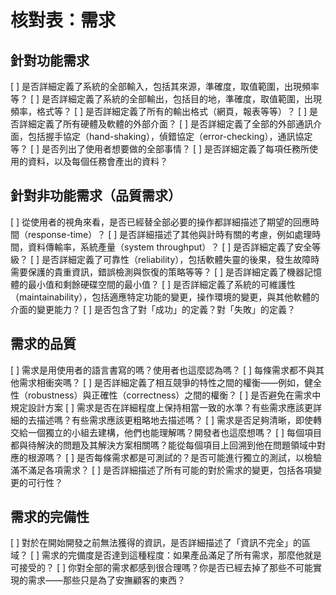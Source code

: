 # 核對表：需求
## 針對功能需求
[ ] 是否詳細定義了系統的全部輸入，包括其來源，準確度，取值範圍，出現頻率等？
[ ] 是否詳細定義了系統的全部輸出，包括目的地，準確度，取值範圍，出現頻率，格式等？
[ ] 是否詳細定義了所有的輸出格式（網頁，報表等等）？
[ ] 是否詳細定義了所有硬體及軟體的外部介面？
[ ] 是否詳細定義了全部的外部通訊介面，包括握手協定（hand-shaking），偵錯協定（error-checking），通訊協定等？
[ ] 是否列出了使用者想要做的全部事情？
[ ] 是否詳細定義了每項任務所使用的資料，以及每個任務會產出的資料？

## 針對非功能需求（品質需求）
[ ] 從使用者的視角來看，是否已經替全部必要的操作都詳細描述了期望的回應時間（response-time）？
[ ] 是否詳細描述了其他與計時有關的考慮，例如處理時間，資料傳輸率，系統產量（system throughput）？
[ ] 是否詳細定義了安全等級？
[ ] 是否詳細定義了可靠性（reliability），包括軟體失靈的後果，發生故障時需要保護的貴重資訊，錯誤檢測與恢復的策略等等？
[ ] 是否詳細定義了機器記憶體的最小值和剩餘硬碟空間的最小值？
[ ] 是否詳細定義了系統的可維護性（maintainability），包括適應特定功能的變更，操作環境的變更，與其他軟體的介面的變更能力？
[ ] 是否包含了對「成功」的定義？對「失敗」的定義？

## 需求的品質
[ ] 需求是用使用者的語言書寫的嗎？使用者也這麼認為嗎？
[ ] 每條需求都不與其他需求相衝突嗎？
[ ] 是否詳細定義了相互競爭的特性之間的權衡——例如，健全性（robustness）與正確性（correctness）之間的權衡？
[ ] 是否避免在需求中規定設計方案
[ ] 需求是否在詳細程度上保持相當一致的水準？有些需求應該更詳細的去描述嗎？有些需求應該更粗略地去描述嗎？
[ ] 需求是否足夠清晰，即使轉交給一個獨立的小組去建構，他們也能理解嗎？開發者也這麼想嗎？
[ ] 每個項目都與待解決的問題及其解決方案相關嗎？能從每個項目上回溯到他在問題領域中對應的根源嗎？
[ ] 是否每條需求都是可測試的？是否可能進行獨立的測試，以檢驗滿不滿足各項需求？
[ ] 是否詳細描述了所有可能的對於需求的變更，包括各項變更的可行性？

## 需求的完備性
[ ] 對於在開始開發之前無法獲得的資訊，是否詳細描述了「資訊不完全」的區域？
[ ] 需求的完備度是否達到這種程度：如果產品滿足了所有需求，那麼他就是可接受的？
[ ] 你對全部的需求都感到很合理嗎？你是否已經去掉了那些不可能實現的需求——那些只是為了安撫顧客的東西？
